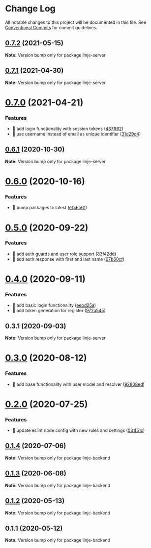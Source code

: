 # Change Log

All notable changes to this project will be documented in this file.
See [Conventional Commits](https://conventionalcommits.org) for commit guidelines.

## [0.7.2](https://github.com/samuelsson/quadrilateral/compare/linje-server@0.7.1...linje-server@0.7.2) (2021-05-15)

**Note:** Version bump only for package linje-server





## [0.7.1](https://github.com/samuelsson/quadrilateral/compare/linje-server@0.7.0...linje-server@0.7.1) (2021-04-30)

**Note:** Version bump only for package linje-server





# [0.7.0](https://github.com/samuelsson/quadrilateral/compare/linje-server@0.6.1...linje-server@0.7.0) (2021-04-21)


### Features

* 🎸 add login functionality with session tokens ([437ff62](https://github.com/samuelsson/quadrilateral/commit/437ff629317e39e8f212cc0283001909661fe318))
* 🎸 use username instead of email as unique identifier ([31d29c4](https://github.com/samuelsson/quadrilateral/commit/31d29c45c82c034ba3aea5a8062b19a8dd29578b))





## [0.6.1](https://github.com/Rektangel/quadrilateral/compare/linje-server@0.6.0...linje-server@0.6.1) (2020-10-30)

**Note:** Version bump only for package linje-server





# [0.6.0](https://github.com/Rektangel/quadrilateral/compare/linje-server@0.5.0...linje-server@0.6.0) (2020-10-16)


### Features

* 🎸 bump packages to latest ([e156561](https://github.com/Rektangel/quadrilateral/commit/e156561f9486ab8a052d0e451a199e6265f4d676))





# [0.5.0](https://github.com/Rektangel/quadrilateral/compare/linje-server@0.4.0...linje-server@0.5.0) (2020-09-22)


### Features

* 🎸 add auth guards and user role support ([83f42dd](https://github.com/Rektangel/quadrilateral/commit/83f42ddfd886bcb61adfdc8009539bf1181277aa))
* 🎸 add auth response with first and last name ([07b60cf](https://github.com/Rektangel/quadrilateral/commit/07b60cfc5b9e3811e4d1417cf5d410cf04c63d74))





# [0.4.0](https://github.com/Rektangel/quadrilateral/compare/linje-server@0.3.1...linje-server@0.4.0) (2020-09-11)


### Features

* 🎸 add basic login functionality ([eebd25a](https://github.com/Rektangel/quadrilateral/commit/eebd25a514b1abf53e746d9fbc7c0eaf569a2596))
* 🎸 add token generation for register ([972a545](https://github.com/Rektangel/quadrilateral/commit/972a5454c80d5ba28e3aeb3dc4edbf02787fd222))





## 0.3.1 (2020-09-03)

**Note:** Version bump only for package linje-server





# [0.3.0](https://github.com/Rektangel/quadrilateral/compare/linje-backend@0.2.0...linje-backend@0.3.0) (2020-08-12)


### Features

* 🎸 add base functionality with user model and resolver ([92808ed](https://github.com/Rektangel/quadrilateral/commit/92808ed6b091b2db966eb50c3e063373316fdf03))





# [0.2.0](https://github.com/Rektangel/quadrilateral/compare/linje-backend@0.1.4...linje-backend@0.2.0) (2020-07-25)


### Features

* 🎸 update eslint node config with new rules and settings ([031f51c](https://github.com/Rektangel/quadrilateral/commit/031f51c601c1b285505c27a9a1c7d573cc12af05))





## [0.1.4](https://github.com/Rektangel/quadrilateral/compare/linje-backend@0.1.3...linje-backend@0.1.4) (2020-07-06)

**Note:** Version bump only for package linje-backend





## [0.1.3](https://github.com/Rektangel/quadrilateral/compare/linje-backend@0.1.2...linje-backend@0.1.3) (2020-06-08)

**Note:** Version bump only for package linje-backend





## [0.1.2](https://github.com/Rektangel/quadrilateral/compare/linje-backend@0.1.1...linje-backend@0.1.2) (2020-05-13)

**Note:** Version bump only for package linje-backend





## 0.1.1 (2020-05-12)

**Note:** Version bump only for package linje-backend
